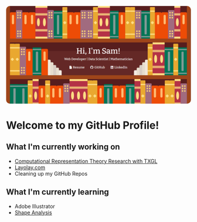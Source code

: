 <!--
**CapSnCrunch/capsncrunch** is a ✨ _special_ ✨ repository because its `README.md` (this file) appears on your GitHub profile.

Here are some ideas to get you started:

- 🔭 I’m currently working on ...
- 🌱 I’m currently learning ...
- 👯 I’m looking to collaborate on ...
- 🤔 I’m looking for help with ...
- 💬 Ask me about ...
- 📫 How to reach me: ...
- 😄 Pronouns: ...
- ⚡ Fun fact: ...
-->

<a href='https://samuelperales.xyz/'>
  <img src='hello.PNG' style='width: full; border-radius: 10px;'>
</a>

# Welcome to my GitHub Profile!

## What I'm currently working on
- <a href='https://sites.cns.utexas.edu/geometry_lab/home'>Computational Representation Theory Research with TXGL</a>
- <a href='layolay.com'>Layolay.com</a>
- Cleaning up my GitHub Repos

## What I'm currently learning
- Adobe Illustrator
- <a href='https://en.wikipedia.org/wiki/Shape_analysis_(digital_geometry)'>Shape Analysis</a>
